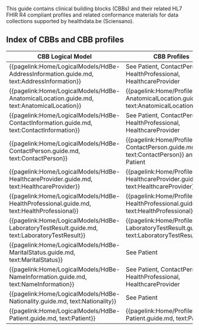 This guide contains clinical building blocks (CBBs) and their related HL7 FHIR R4 compliant profiles and related conformance materials for data collections supported by healthdata.be (Sciensano).

## Index of CBBs and CBB profiles

| **CBB Logical Model** | **CBB Profiles** |
|---|---|
| {{pagelink:Home/LogicalModels/HdBe-AddressInformation.guide.md, text:AddressInformation}} | See Patient, ContactPerson, HealthProfessional, HealthcareProvider |
| {{pagelink:Home/LogicalModels/HdBe-AnatomicalLocation.guide.md, text:AnatomicalLocation}} | {{pagelink:Home/Profiles/HdBe-AnatomicalLocation.guide.md, text:AnatomicalLocation}} |
| {{pagelink:Home/LogicalModels/HdBe-ContactInformation.guide.md, text:ContactInformation}} | See Patient, ContactPerson, HealthProfessional, HealthcareProvider |
| {{pagelink:Home/LogicalModels/HdBe-ContactPerson.guide.md, text:ContactPerson}} | {{pagelink:Home/Profiles/HdBe-ContactPerson.guide.md, text:ContactPerson}} and Patient   
| {{pagelink:Home/LogicalModels/HdBe-HealthcareProvider.guide.md, text:HealthcareProvider}} | {{pagelink:Home/Profiles/HdBe-HealthcareProvider.guide.md, text:HealthcareProvider}} |
| {{pagelink:Home/LogicalModels/HdBe-HealthProfessional.guide.md, text:HealthProfessional}} | {{pagelink:Home/Profiles/HdBe-HealthProfessional.guide.md, text:HealthProfessional}} |
| {{pagelink:Home/LogicalModels/HdBe-LaboratoryTestResult.guide.md, text:LaboratoryTestResult}} | {{pagelink:Home/Profiles/HdBe-LaboratoryTestResult.guide.md, text:LaboratoryTestResult}} |
| {{pagelink:Home/LogicalModels/HdBe-MaritalStatus.guide.md, text:MaritalStatus}} | See Patient |
| {{pagelink:Home/LogicalModels/HdBe-NameInformation.guide.md, text:NameInformation}} | See Patient, ContactPerson, HealthProfessional, HealthcareProvider |
| {{pagelink:Home/LogicalModels/HdBe-Nationality.guide.md, text:Nationality}} | See Patient |
| {{pagelink:Home/LogicalModels/HdBe-Patient.guide.md, text:Patient}} | {{pagelink:Home/Profiles/HdBe-Patient.guide.md, text:Patient}} |


<!--|{{pagelink:Home/LogicalModels/[CBB-ID].guide.md, text:[CBB-name]}} | {{pagelink:Home/Profiles/[CBB-ID].guide.md, text:[CBB-name]}} | -->



